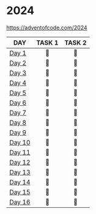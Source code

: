 # 2024

https://adventofcode.com/2024

| DAY                                                                                                   | TASK 1 | TASK 2 |
|-------------------------------------------------------------------------------------------------------| :----: | :----: |
| [Day 1](https://github.com/kotlinski/advent-of-code/tree/main/src/advent-of-code-solver/2024/day-01)  |   🌟   |   🌟   |
| [Day 2](https://github.com/kotlinski/advent-of-code/tree/main/src/advent-of-code-solver/2024/day-02)  |   🌟   |   🌟   |
| [Day 3](https://github.com/kotlinski/advent-of-code/tree/main/src/advent-of-code-solver/2024/day-03)  |   🌟   |   🌟   |
| [Day 4](https://github.com/kotlinski/advent-of-code/tree/main/src/advent-of-code-solver/2024/day-04)  |   🌟   |   🌟   |
| [Day 5](https://github.com/kotlinski/advent-of-code/tree/main/src/advent-of-code-solver/2024/day-05)  |   🌟   |   🌟   |
| [Day 6](https://github.com/kotlinski/advent-of-code/tree/main/src/advent-of-code-solver/2024/day-06)  |   🌟   |   🌟   |
| [Day 7](https://github.com/kotlinski/advent-of-code/tree/main/src/advent-of-code-solver/2024/day-07)  |   🌟   |   🌟   |
| [Day 8](https://github.com/kotlinski/advent-of-code/tree/main/src/advent-of-code-solver/2024/day-08)  |   🌟   |   🌟   |
| [Day 9](https://github.com/kotlinski/advent-of-code/tree/main/src/advent-of-code-solver/2024/day-09)  |   🌟   |   🌟   |
| [Day 10](https://github.com/kotlinski/advent-of-code/tree/main/src/advent-of-code-solver/2024/day-10) |   🌟   |   🌟   |
| [Day 11](https://github.com/kotlinski/advent-of-code/tree/main/src/advent-of-code-solver/2024/day-11) |   🌟   |   🌟   |
| [Day 12](https://github.com/kotlinski/advent-of-code/tree/main/src/advent-of-code-solver/2024/day-12) |   🌟   |   🌟   |
| [Day 13](https://github.com/kotlinski/advent-of-code/tree/main/src/advent-of-code-solver/2024/day-13) |   🌟   |   🌟   |
| [Day 14](https://github.com/kotlinski/advent-of-code/tree/main/src/advent-of-code-solver/2024/day-14) |   🌟   |   🌟   |
| [Day 15](https://github.com/kotlinski/advent-of-code/tree/main/src/advent-of-code-solver/2024/day-15) |   🌟   |   🌟   |
| [Day 16](https://github.com/kotlinski/advent-of-code/tree/main/src/advent-of-code-solver/2024/day-16) |   🌟   |   🌟   |
